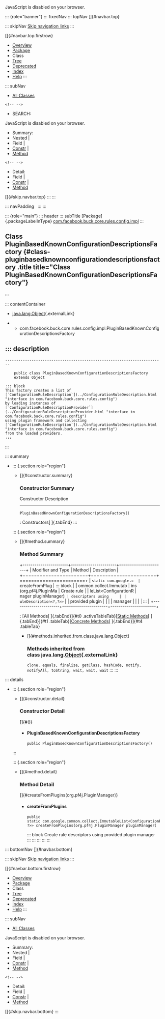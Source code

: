 <div>

JavaScript is disabled on your browser.

</div>

::: {role="banner"}
::: fixedNav
::: topNav
[]{#navbar.top}

::: skipNav
[Skip navigation links](#skip.navbar.top "Skip navigation links")
:::

[]{#navbar.top.firstrow}

-   [Overview](../../../../../../../index.html)
-   [Package](package-summary.html)
-   Class
-   [Tree](package-tree.html)
-   [Deprecated](../../../../../../../deprecated-list.html)
-   [Index](../../../../../../../index-all.html)
-   [Help](../../../../../../../help-doc.html)
:::

::: subNav
-   [All Classes](../../../../../../../allclasses.html)

```{=html}
<!-- -->
```
-   SEARCH:

<div>

<div>

JavaScript is disabled on your browser.

</div>

</div>

<div>

-   Summary: 
-   Nested \| 
-   Field \| 
-   [Constr](#constructor.summary) \| 
-   [Method](#method.summary)

```{=html}
<!-- -->
```
-   Detail: 
-   Field \| 
-   [Constr](#constructor.detail) \| 
-   [Method](#method.detail)

</div>

[]{#skip.navbar.top}
:::
:::

::: navPadding
 
:::
:::

::: {role="main"}
::: header
::: subTitle
[Package]{.packageLabelInType} [com.facebook.buck.core.rules.config.impl](package-summary.html)
:::

## Class PluginBasedKnownConfigurationDescriptionsFactory {#class-pluginbasedknownconfigurationdescriptionsfactory .title title="Class PluginBasedKnownConfigurationDescriptionsFactory"}
:::

::: contentContainer
-   [java.lang.Object](http://docs.oracle.com/javase/7/docs/api/java/lang/Object.html?is-external=true "class or interface in java.lang"){.externalLink}

-   -   com.facebook.buck.core.rules.config.impl.PluginBasedKnownConfigurationDescriptionsFactory

::: description
-   

    ------------------------------------------------------------------------

        public class PluginBasedKnownConfigurationDescriptionsFactory
        extends Object

    ::: block
    This factory creates a list of
    [`ConfigurationRuleDescription`](../ConfigurationRuleDescription.html "interface in com.facebook.buck.core.rules.config")
    by loading instances of
    [`ConfigurationRuleDescriptionProvider`](../ConfigurationRuleDescriptionProvider.html "interface in com.facebook.buck.core.rules.config")
    using plugin framework and collecting
    [`ConfigurationRuleDescription`](../ConfigurationRuleDescription.html "interface in com.facebook.buck.core.rules.config")
    from the loaded providers.
    :::
:::

::: summary
-   ::: {.section role="region"}
    -   []{#constructor.summary}

        ### Constructor Summary

          Constructor                                            Description
          ------------------------------------------------------ -------------
          `PluginBasedKnownConfigurationDescriptionsFactory()`    

          : Constructors[ ]{.tabEnd}
    :::

    ::: {.section role="region"}
    -   []{#method.summary}

        ### Method Summary

        +-----------------------+-----------------------+-----------------------+
        | Modifier and Type     | Method                | Description           |
        +=======================+=======================+=======================+
        | `static com.google.c  | `createFromPlug       | ::: block             |
        | ommon.collect.Immutab | ins​(org.pf4j.PluginMa | Create rule           |
        | leList<ConfigurationR | nager pluginManager)` | descriptors using     |
        | uleDescription<?,​?>>` |                       | provided plugin       |
        |                       |                       | manager               |
        |                       |                       | :::                   |
        +-----------------------+-----------------------+-----------------------+

        : [All Methods[ ]{.tabEnd}]{#t0 .activeTableTab}[[Static
        Methods](javascript:show(1);)[ ]{.tabEnd}]{#t1
        .tableTab}[[Concrete
        Methods](javascript:show(8);)[ ]{.tabEnd}]{#t4 .tableTab}

        -   []{#methods.inherited.from.class.java.lang.Object}

            ### Methods inherited from class java.lang.[Object](http://docs.oracle.com/javase/7/docs/api/java/lang/Object.html?is-external=true "class or interface in java.lang"){.externalLink}

            `clone, equals, finalize, getClass, hashCode, notify, notifyAll, toString, wait, wait, wait`
    :::
:::

::: details
-   ::: {.section role="region"}
    -   []{#constructor.detail}

        ### Constructor Detail

        []{#<init>()}

        -   #### PluginBasedKnownConfigurationDescriptionsFactory

                public PluginBasedKnownConfigurationDescriptionsFactory()
    :::

    ::: {.section role="region"}
    -   []{#method.detail}

        ### Method Detail

        []{#createFromPlugins(org.pf4j.PluginManager)}

        -   #### createFromPlugins

            ``` methodSignature
            public static com.google.common.collect.ImmutableList<ConfigurationRuleDescription<?,​?>> createFromPlugins​(org.pf4j.PluginManager pluginManager)
            ```

            ::: block
            Create rule descriptors using provided plugin manager
            :::
    :::
:::
:::
:::

::: bottomNav
[]{#navbar.bottom}

::: skipNav
[Skip navigation links](#skip.navbar.bottom "Skip navigation links")
:::

[]{#navbar.bottom.firstrow}

-   [Overview](../../../../../../../index.html)
-   [Package](package-summary.html)
-   Class
-   [Tree](package-tree.html)
-   [Deprecated](../../../../../../../deprecated-list.html)
-   [Index](../../../../../../../index-all.html)
-   [Help](../../../../../../../help-doc.html)
:::

::: subNav
-   [All Classes](../../../../../../../allclasses.html)

<div>

<div>

JavaScript is disabled on your browser.

</div>

</div>

<div>

-   Summary: 
-   Nested \| 
-   Field \| 
-   [Constr](#constructor.summary) \| 
-   [Method](#method.summary)

```{=html}
<!-- -->
```
-   Detail: 
-   Field \| 
-   [Constr](#constructor.detail) \| 
-   [Method](#method.detail)

</div>

[]{#skip.navbar.bottom}
:::
